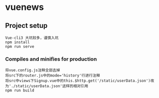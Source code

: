# vuenews

## Project setup
```
Vue-cli3 大坑较多，谨慎入坑
npm install
npm run serve
```

### Compiles and minifies for production
```
将vue.config.js注释全部去掉
将src下的router.js中的mode='history'行进行注释
将src中views下Signup.vue中的this.$http.get('/static/userData.json')改为'./static/userData.json'这样的相对引用
npm run build
```
